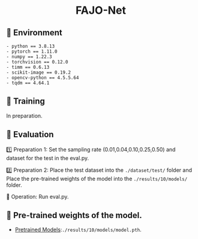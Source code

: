 # <p align="center">FAJO-Net</p>


## :egg: Environment
```
- python == 3.8.13
- pytorch == 1.11.0
- numpy == 1.22.3
- torchvision == 0.12.0
- timm == 0.6.13
- scikit-image == 0.19.2
- opencv-python == 4.5.5.64
- tqdm == 4.64.1
```

## :hatching_chick: Training
In preparation.

## :baby_chick: Evaluation
:one: Preparation 1: 
Set the sampling rate (0.01,0.04,0.10,0.25,0.50) and dataset for the test in the eval.py.

:two: Preparation 2: 
Place the test dataset into the `./dataset/test/` folder and Place the pre-trained weights of the model into the `./results/10/models/` folder.

:triangular_flag_on_post: Operation: 
Run eval.py.

## :link: Pre-trained weights of the model.

- [Pretrained Models](https://pan.baidu.com/s/1RTfLRxqy-embWdtUf6TG7g?pwd=wxkq):`./results/10/models/model.pth`.






